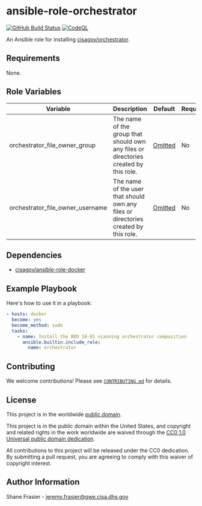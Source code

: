 # ansible-role-orchestrator #

[![GitHub Build Status](https://github.com/cisagov/ansible-role-orchestrator/workflows/build/badge.svg)](https://github.com/cisagov/ansible-role-orchestrator/actions)
[![CodeQL](https://github.com/cisagov/ansible-role-orchestrator/workflows/CodeQL/badge.svg)](https://github.com/cisagov/ansible-role-orchestrator/actions/workflows/codeql-analysis.yml)

An Ansible role for installing
[cisagov/orchestrator](https://github.com/cisagov/orchestrator).

## Requirements ##

None.

## Role Variables ##

| Variable | Description | Default | Required |
|----------|-------------|---------|----------|
| orchestrator_file_owner_group | The name of the group that should own any files or directories created by this role. | [Omitted](https://docs.ansible.com/ansible/latest/user_guide/playbooks_filters.html#making-variables-optional) | No |
| orchestrator_file_owner_username | The name of the user that should own any files or directories created by this role. | [Omitted](https://docs.ansible.com/ansible/latest/user_guide/playbooks_filters.html#making-variables-optional) | No |

## Dependencies ##

- [cisagov/ansible-role-docker](https;//github.com/cisagov/ansible-role-docker)

## Example Playbook ##

Here's how to use it in a playbook:

```yaml
- hosts: docker
  become: yes
  become_method: sudo
  tasks:
    - name: Install the BOD 18-01 scanning orchestrator composition
      ansible.builtin.include_role:
        name: orchestrator
```

## Contributing ##

We welcome contributions!  Please see [`CONTRIBUTING.md`](CONTRIBUTING.md) for
details.

## License ##

This project is in the worldwide [public domain](LICENSE).

This project is in the public domain within the United States, and
copyright and related rights in the work worldwide are waived through
the [CC0 1.0 Universal public domain
dedication](https://creativecommons.org/publicdomain/zero/1.0/).

All contributions to this project will be released under the CC0
dedication. By submitting a pull request, you are agreeing to comply
with this waiver of copyright interest.

## Author Information ##

Shane Frasier - <jeremy.frasier@gwe.cisa.dhs.gov>
